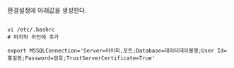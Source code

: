 환경설정에 아래값을 생성한다.

```

vi /etc/.bashrc
# 마지막 라인에 추가

export MSSQLConnection='Server=아이피,포트;Database=데이터데이블명;User Id=홍길동;Password=암호;TrustServerCertificate=True'


```
